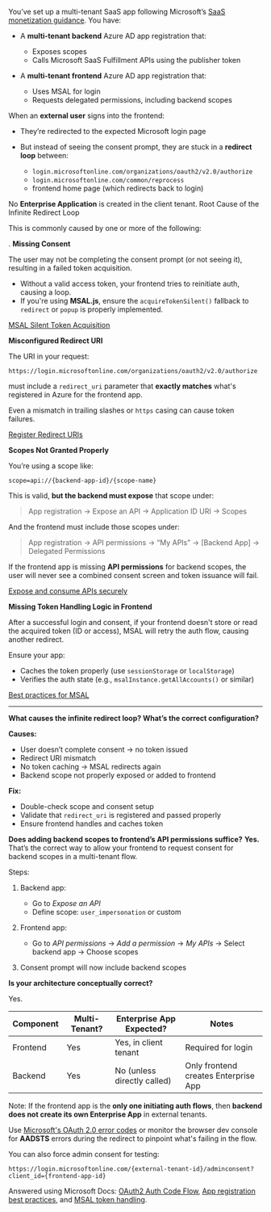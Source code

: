 You’ve set up a multi-tenant SaaS app following Microsoft’s [SaaS monetization guidance](https://learn.microsoft.com/en-us/azure/marketplace/partner-center-portal/azure-apps-saas-registration). You have:

* A **multi-tenant backend** Azure AD app registration that:

  * Exposes scopes
  * Calls Microsoft SaaS Fulfillment APIs using the publisher token

* A **multi-tenant frontend** Azure AD app registration that:

  * Uses MSAL for login
  * Requests delegated permissions, including backend scopes

When an **external user** signs into the frontend:

* They’re redirected to the expected Microsoft login page
* But instead of seeing the consent prompt, they are stuck in a **redirect loop** between:

  * `login.microsoftonline.com/organizations/oauth2/v2.0/authorize`
  * `login.microsoftonline.com/common/reprocess`
  * frontend home page (which redirects back to login)

No **Enterprise Application** is created in the client tenant.
 Root Cause of the Infinite Redirect Loop

This is commonly caused by one or more of the following:

. **Missing Consent**

The user may not be completing the consent prompt (or not seeing it), resulting in a failed token acquisition.

* Without a valid access token, your frontend tries to reinitiate auth, causing a loop.
* If you're using **MSAL.js**, ensure the `acquireTokenSilent()` fallback to `redirect` or `popup` is properly implemented.

[MSAL Silent Token Acquisition](https://learn.microsoft.com/en-us/entra/msal/js/token-acquisition-silent)

 **Misconfigured Redirect URI**

The URI in your request:

```
https://login.microsoftonline.com/organizations/oauth2/v2.0/authorize
```

must include a `redirect_uri` parameter that **exactly matches** what's registered in Azure for the frontend app.

Even a mismatch in trailing slashes or `https` casing can cause token failures.

[Register Redirect URIs](https://learn.microsoft.com/en-us/entra/identity-platform/howto-add-app-redirect-uri)

**Scopes Not Granted Properly**

You’re using a scope like:

```
scope=api://{backend-app-id}/{scope-name}
```

This is valid, **but the backend must expose** that scope under:

> App registration → Expose an API → Application ID URI → Scopes

And the frontend must include those scopes under:

> App registration → API permissions → “My APIs” → \[Backend App] → Delegated Permissions

If the frontend app is missing **API permissions** for backend scopes, the user will never see a combined consent screen and token issuance will fail.

[Expose and consume APIs securely](https://learn.microsoft.com/en-us/azure/active-directory/develop/quickstart-configure-app-expose-web-apis)

 **Missing Token Handling Logic in Frontend**

After a successful login and consent, if your frontend doesn't store or read the acquired token (ID or access), MSAL will retry the auth flow, causing another redirect.

Ensure your app:

* Caches the token properly (use `sessionStorage` or `localStorage`)
* Verifies the auth state (e.g., `msalInstance.getAllAccounts()` or similar)

[Best practices for MSAL](https://learn.microsoft.com/en-us/entra/msal/js/best-practices)

---

 **What causes the infinite redirect loop? What’s the correct configuration?**

**Causes:**

* User doesn’t complete consent → no token issued
* Redirect URI mismatch
* No token caching → MSAL redirects again
* Backend scope not properly exposed or added to frontend

**Fix:**

* Double-check scope and consent setup
* Validate that `redirect_uri` is registered and passed properly
* Ensure frontend handles and caches token


 **Does adding backend scopes to frontend’s API permissions suffice?**
 **Yes.** That’s the correct way to allow your frontend to request consent for backend scopes in a multi-tenant flow.

Steps:

1. Backend app:

   * Go to *Expose an API*
   * Define scope: `user_impersonation` or custom
2. Frontend app:

   * Go to *API permissions* → *Add a permission* → *My APIs* → Select backend app → Choose scopes
3. Consent prompt will now include backend scopes

 **Is your architecture conceptually correct?**

Yes.

| Component | Multi-Tenant? | Enterprise App Expected?      | Notes                                |
| --------- | ------------- | ----------------------------- | ------------------------------------ |
| Frontend  | Yes           |  Yes, in client tenant       | Required for login                   |
| Backend   | Yes           |  No (unless directly called) | Only frontend creates Enterprise App |

Note: If the frontend app is the **only one initiating auth flows**, then **backend does not create its own Enterprise App** in external tenants.



Use [Microsoft's OAuth 2.0 error codes](https://learn.microsoft.com/en-us/entra/identity-platform/reference-error-codes) or monitor the browser dev console for **AADSTS** errors during the redirect to pinpoint what's failing in the flow.



You can also force admin consent for testing:

```
https://login.microsoftonline.com/{external-tenant-id}/adminconsent?client_id={frontend-app-id}
```



Answered using Microsoft Docs: [OAuth2 Auth Code Flow](https://learn.microsoft.com/en-us/entra/identity-platform/v2-oauth2-auth-code-flow), [App registration best practices](https://learn.microsoft.com/en-us/azure/active-directory/develop/howto-convert-app-to-be-multi-tenant), and [MSAL token handling](https://learn.microsoft.com/en-us/entra/msal/overview).


